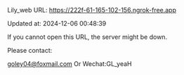 Lily_web URL: https://222f-61-165-102-156.ngrok-free.app

Updated at: 2024-12-06 00:48:39

If you cannot open this URL, the server might be down.

Please contact: 

goley04@foxmail.com Or Wechat:GL_yeaH